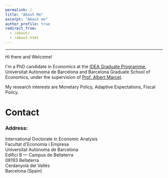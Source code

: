 ```yaml
---
permalink: /
title: "About Me"
excerpt: "About me"
author_profile: true
redirect_from: 
  - /about/
  - /about.html
---
```

---
Hi there and Welcome! 

I'm a PhD candidate in Economics at the [IDEA Graduate Programme](http://idea.uab.es/index.php), Universitat Autònoma de Barcelona and Barcelona Graduate School of Economics, under the supervision of [Prof. Albert Marcet](http://www.crei.cat/people/albert-marcet/). 

My research interests are Monetary Policy, Adaptive Expectations, Fiscal Policy. 

# ​Contact

### Address:

International Doctorate in Economic Analysis <br>
​Facultat d'Economia i Empresa <br>
​Universitat Autònoma de Barcelona <br>
​​​​Edifici B — Campus de Bellaterra <br>
​​​​​​​​​​08193 Bellaterra <br>
​​​​​​​​​​​​​​​​​​​​​​Cerdanyola del Vallès <br>
​​​​​​​​​​​​​​​​​​​​​​​​​​​​​​​​​​​​​​​​​​​​​Barcelona (Spain)
